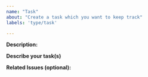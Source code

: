 ```yaml
---
name: "Task"
about: "Create a task which you want to keep track"
labels: 'type/task'

---
```


**Description:**
<!-- Give a brief description of the task -->

**Describe your task(s)**

**Related Issues (optional):**
<!-- Any related issues such as sub tasks, issues reported in other repositories (e.g component repositories), similar problems, etc. -->
